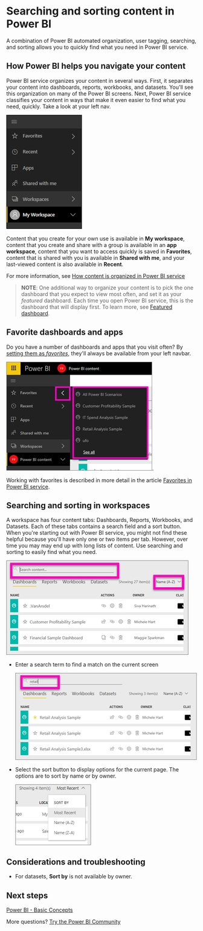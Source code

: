 ﻿<properties
   pageTitle="Searching and sorting your content in Power BI service"
   description="documentation for sorting, and sorting content in Power BI workspaces"
   services="powerbi"
   documentationCenter=""
   authors="mihart"
   manager="erikre"
   backup=""
   editor=""
   tags=""
   qualityFocus="no"
   qualityDate=""/>

<tags
   ms.service="powerbi"
   ms.devlang="NA"
   ms.topic="article"
   ms.tgt_pltfrm="NA"
   ms.workload="powerbi"
   ms.date="09/09/2017"
   ms.author="mihart"/>

# Searching and sorting content in Power BI
A combination of Power BI automated organization, user tagging, searching, and sorting allows you to quickly find what you need in Power BI service.

## How Power BI helps you navigate your content

Power BI service organizes your content in several ways.  First, it separates your content into dashboards, reports, workbooks, and datasets. You'll see this organization on many of the Power BI screens. Next, Power BI service classifies your content in ways that make it even easier to find what you need, quickly. Take a look at your left nav.

![](media/powerbi-service-navigation-search-filter-sort/power-bi-newnav.png)

Content that you create for your own use is available in **My workspace**, content that you create and share with a group is available in an **app workspace**, content that you want to access quickly is saved in **Favorites**, content that is shared with you is available in **Shared with me**, and your last-viewed content is also available in **Recent**.

For more information, see [How content is organized in Power BI service](powerbi-service-basic-concepts.md)


>**NOTE**: One additional way to organize your content is to pick the one dashboard that you expect to view most often, and set it as your *featured* dashboard. Each time you open Power BI service, this is the dashboard that will display first. To learn more, see [Featured dashboard](powerbi-service-featured-dashboards.md).

## Favorite dashboards and apps

Do you have a number of dashboards and apps that you visit often? By [setting them as *favorites*](powerbi-service-favorite-dashboards.md), they'll always be available from your left navbar.

![](media/powerbi-service-navigation-search-filter-sort/power-bi-favorite-flyout.png).

Working with favorites is described in more detail in the article [Favorites in Power BI service](powerbi-service-favorite-dashboards.md).

## Searching and sorting in workspaces
A workspace has four content tabs: Dashboards, Reports, Workbooks, and Datasets.  Each of these tabs contains a search field and a sort button.  When you're starting out with Power BI service, you might not find these helpful because you'll have only one or two items per tab.  However, over time you may may end up with long lists of content.  Use searching and sorting to easily find what you need.

![](media/powerbi-service-navigation-search-filter-sort/power-bi-search-sort2.png)

-  Enter a search term to find a match on the current screen

    ![](media/powerbi-service-navigation-search-filter-sort/power-bi-search2.png)

-  Select the sort button to display options for the current page. The options are to sort by name or by owner.

    ![](media/powerbi-service-navigation-search-filter-sort/power-bi-sort-alpha.png)

##    Considerations and troubleshooting

-    For datasets, **Sort by** is not available by owner.

##  Next steps

[Power BI - Basic Concepts](powerbi-service-basic-concepts.md)

More questions? [Try the Power BI Community](http://community.powerbi.com/)
